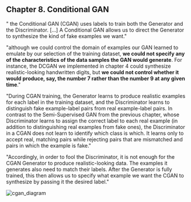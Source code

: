 ## Chapter 8. Conditional GAN

" the Conditional GAN (CGAN) uses labels to train both the Generator and the Discriminator. [...] A Conditional GAN allows us to direct the Generator to synthesize the kind of fake examples we want."

"although we could control the domain of examples our GAN learned to emulate by our selection of the training dataset, **we could not specify any of the characteristics of the data samples the GAN would generate**. For instance, the DCGAN we implemented in chapter 4 could synthesize realistic-looking handwritten digits, but **we could not control whether it would produce, say, the number 7 rather than the number 9 at any given time**."

"During CGAN training, the Generator learns to produce realistic examples for each label in the training dataset, and the Discriminator learns to distinguish fake example-label pairs from real example-label pairs. In contrast to the Semi-Supervised GAN from the previous chapter, whose Discriminator learns to assign the correct label to each real example (in addition to distinguishing real examples from fake ones), the Discriminator in a CGAN does not learn to identify which class is which. It learns only to accept real, matching pairs while rejecting pairs that are mismatched and pairs in which the example is fake."

"Accordingly, in order to fool the Discriminator, it is not enough for the CGAN Generator to produce realistic-looking data. The examples it generates also need to match their labels. After the Generator is fully trained, this then allows us to specify what example we want the CGAN to synthesize by passing it the desired label."

![cgan_diagram](https://i.gyazo.com/1ca8afb7ee9b2e82aaaca1fd1fda4589.png)


